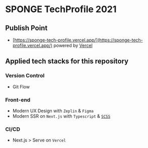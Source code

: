 # SPONGE TechProfile 2021

## Publish Point

- [https://sponge-tech-profile.vercel.app/](https://sponge-tech-profile.vercel.app/) powered by [Vercel](https://vercel.com/)

## Applied tech stacks for this repository

### Version Control

- Git Flow

### Front-end

- Modern UX Design with `Zeplin` & `Figma`
- Modern SSR on `Next.js` with `Typescript` & [`SCSS`](https://www.codingfactory.net/category/sass)

### CI/CD

- Next.js > Serve on `Vercel`

